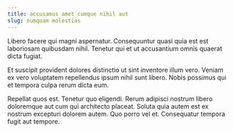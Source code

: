 ```yaml
---
title: accusamus amet cumque nihil aut
slug: numquam molestias
---
```


Libero facere qui magni aspernatur. Consequuntur quasi quia est est laboriosam quibusdam nihil. Tenetur qui et ut accusantium omnis quaerat dicta fugiat.

Et suscipit provident dolores distinctio ut sint inventore illum vero. Veniam ex vero voluptatem repellendus ipsum nihil sunt libero. Nobis possimus qui et tempora culpa rerum dicta eum.

Repellat quos est. Tenetur quo eligendi. Rerum adipisci nostrum libero doloremque aut cum qui architecto placeat. Soluta quia autem est ex nostrum excepturi dolorem autem. Quo porro vel et. Consequatur tempora fugit aut tempore.
